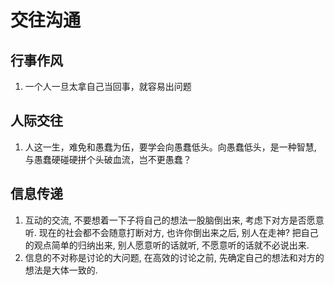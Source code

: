 # 交往沟通

## 行事作风

1. 一个人一旦太拿自己当回事，就容易出问题

## 人际交往

1. 人这一生，难免和愚蠢为伍，要学会向愚蠢低头。向愚蠢低头，是一种智慧, 与愚蠢硬碰硬拼个头破血流，岂不更愚蠢？

## 信息传递

1. 互动的交流, 不要想着一下子将自己的想法一股脑倒出来, 考虑下对方是否愿意听. 现在的社会都不会随意打断对方, 也许你倒出来之后, 别人在走神? 把自己的观点简单的归纳出来, 别人愿意听的话就听, 不愿意听的话就不必说出来.
2. 信息的不对称是讨论的大问题, 在高效的讨论之前, 先确定自己的想法和对方的想法是大体一致的.
